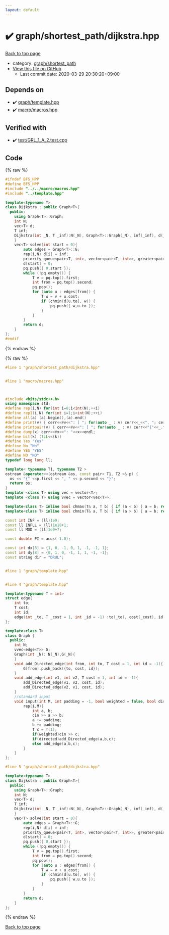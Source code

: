 ```yaml
---
layout: default
---
```


<!-- mathjax config similar to math.stackexchange -->
<script type="text/javascript" async
  src="https://cdnjs.cloudflare.com/ajax/libs/mathjax/2.7.5/MathJax.js?config=TeX-MML-AM_CHTML">
</script>
<script type="text/x-mathjax-config">
  MathJax.Hub.Config({
    TeX: { equationNumbers: { autoNumber: "AMS" }},
    tex2jax: {
      inlineMath: [ ['$','$'] ],
      processEscapes: true
    },
    "HTML-CSS": { matchFontHeight: false },
    displayAlign: "left",
    displayIndent: "2em"
  });
</script>

<script type="text/javascript" src="https://cdnjs.cloudflare.com/ajax/libs/jquery/3.4.1/jquery.min.js"></script>
<script src="https://cdn.jsdelivr.net/npm/jquery-balloon-js@1.1.2/jquery.balloon.min.js" integrity="sha256-ZEYs9VrgAeNuPvs15E39OsyOJaIkXEEt10fzxJ20+2I=" crossorigin="anonymous"></script>
<script type="text/javascript" src="../../../assets/js/copy-button.js"></script>
<link rel="stylesheet" href="../../../assets/css/copy-button.css" />


# :heavy_check_mark: graph/shortest_path/dijkstra.hpp

<a href="../../../index.html">Back to top page</a>

* category: <a href="../../../index.html#fff28642b706f0621a80a098b694618d">graph/shortest_path</a>
* <a href="{{ site.github.repository_url }}/blob/master/graph/shortest_path/dijkstra.hpp">View this file on GitHub</a>
    - Last commit date: 2020-03-29 20:30:20+09:00




## Depends on

* :heavy_check_mark: <a href="../template.hpp.html">graph/template.hpp</a>
* :heavy_check_mark: <a href="../../macro/macros.hpp.html">macro/macros.hpp</a>


## Verified with

* :heavy_check_mark: <a href="../../../verify/test/GRL_1_A_2.test.cpp.html">test/GRL_1_A_2.test.cpp</a>


## Code

<a id="unbundled"></a>
{% raw %}
```cpp
#ifndef BFS_HPP
#define BFS_HPP
#include "../../macro/macros.hpp"
#include "../template.hpp"

template<typename T>
class Dijkstra : public Graph<T>{
  public:
    using Graph<T>::Graph;
    int N;
    vec<T> d;
    T inf;
    Dijkstra(int _N, T _inf):N(_N), Graph<T>::Graph(_N), inf(_inf), d(_N,_inf){
    }
    vec<T> solve(int start = 0){
        auto edges = Graph<T>::G;
        rep(i,N) d[i] = inf;
        priority_queue<pair<T, int>, vector<pair<T, int>>, greater<pair<T, int>>> pq;
        d[start] = 0;
        pq.push({ 0,start });
        while (!pq.empty()) {
            T v = pq.top().first;
            int from = pq.top().second;
            pq.pop();
            for (auto u : edges[from]) {
                T w = v + u.cost;
                if (chmin(d[u.to], w)) {
                    pq.push({ w,u.to });
                }
            }
        }
        return d;
    }
};
#endif
```
{% endraw %}

<a id="bundled"></a>
{% raw %}
```cpp
#line 1 "graph/shortest_path/dijkstra.hpp"


#line 1 "macro/macros.hpp"



#include <bits/stdc++.h>
using namespace std;
#define rep(i,N) for(int i=0;i<int(N);++i)
#define rep1(i,N) for(int i=1;i<int(N);++i)
#define all(a) (a).begin(),(a).end()
#define print(v) { cerr<<#v<<": [ "; for(auto _ : v) cerr<<_<<", "; cerr<<"]"<<endl; }
#define printpair(v) { cerr<<#v<<": [ "; for(auto _ : v) cerr<<"{"<<_.first<<","<<_.second<<"}"<<", "; cerr<<"]"<<endl; }
#define dump(x) cerr<<#x<<": "<<x<<endl;
#define bit(k) (1LL<<(k))
#define Yes "Yes"
#define No "No"
#define YES "YES"
#define NO "NO"
typedef long long ll;

template< typename T1, typename T2 >
ostream &operator<<(ostream &os, const pair< T1, T2 >& p) {
  os << "{" <<p.first << ", " << p.second << "}";
  return os;
}
template <class T> using vec = vector<T>;
template <class T> using vvec = vector<vec<T>>;

template<class T> inline bool chmax(T& a, T b) { if (a < b) { a = b; return true; } return false; }
template<class T> inline bool chmin(T& a, T b) { if (a > b) { a = b; return true; } return false; }

const int INF = (ll)1e9;
const ll INFLL = (ll)1e18+1;
const ll MOD = (ll)1e9+7;

const double PI = acos(-1.0);

const int dx[8] = {1, 0, -1, 0, 1, -1, -1, 1};
const int dy[8] = {0, 1, 0, -1, 1, 1, -1, -1};
const string dir = "DRUL";


#line 1 "graph/template.hpp"


#line 4 "graph/template.hpp"

template<typename T = int>
struct edge{
    int to;
    T cost;
    int id;
    edge(int _to, T _cost = 1, int _id = -1) :to(_to), cost(_cost), id(_id) {}
};

template<class T>
class Graph {
  public:
    int N;
    vvec<edge<T>> G;
    Graph(int _N): N(_N),G(_N){
    }
    void add_Directed_edge(int from, int to, T cost = 1, int id = -1){
        G[from].push_back({to, cost, id});
    }
    void add_edge(int v1, int v2, T cost = 1, int id = -1){
        add_Directed_edge(v1, v2, cost, id);
        add_Directed_edge(v2, v1, cost, id);
    }
    //standard input
    void input(int M, int padding = -1, bool weighted = false, bool directed = false){
        rep(i,M){
            int a, b;
            cin >> a >> b;
            a += padding;
            b += padding;
            T c = T(1);
            if(weighted)cin >> c;
            if(directed)add_Directed_edge(a,b,c);
            else add_edge(a,b,c);
        }
    }
};

#line 5 "graph/shortest_path/dijkstra.hpp"

template<typename T>
class Dijkstra : public Graph<T>{
  public:
    using Graph<T>::Graph;
    int N;
    vec<T> d;
    T inf;
    Dijkstra(int _N, T _inf):N(_N), Graph<T>::Graph(_N), inf(_inf), d(_N,_inf){
    }
    vec<T> solve(int start = 0){
        auto edges = Graph<T>::G;
        rep(i,N) d[i] = inf;
        priority_queue<pair<T, int>, vector<pair<T, int>>, greater<pair<T, int>>> pq;
        d[start] = 0;
        pq.push({ 0,start });
        while (!pq.empty()) {
            T v = pq.top().first;
            int from = pq.top().second;
            pq.pop();
            for (auto u : edges[from]) {
                T w = v + u.cost;
                if (chmin(d[u.to], w)) {
                    pq.push({ w,u.to });
                }
            }
        }
        return d;
    }
};


```
{% endraw %}

<a href="../../../index.html">Back to top page</a>


